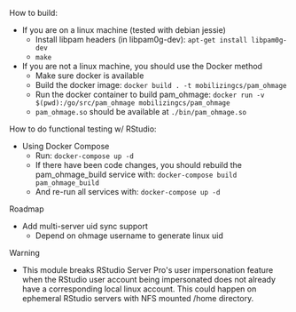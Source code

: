 How to build:
  - If you are on a linux machine (tested with debian jessie)
    - Install libpam headers (in libpam0g-dev): `apt-get install libpam0g-dev`
    - `make`
  - If you are not a linux machine, you should use the Docker method
    - Make sure docker is available
    - Build the docker image: `docker build . -t mobilizingcs/pam_ohmage`
    - Run the docker container to build pam_ohmage: `docker run -v $(pwd):/go/src/pam_ohmage mobilizingcs/pam_ohmage`
    - `pam_ohmage.so` should be available at `./bin/pam_ohmage.so`

How to do functional testing w/ RStudio:

  - Using Docker Compose
    - Run: `docker-compose up -d`
    - If there have been code changes, you should rebuild the pam_ohmage_build service with:
        `docker-compose build pam_ohmage_build`
    - And re-run all services with: `docker-compose up -d`

Roadmap
  - Add multi-server uid sync support
    - Depend on ohmage username to generate linux uid

Warning
  - This module breaks RStudio Server Pro's user impersonation feature when the
RStudio user account being impersonated does not already have a corresponding local
linux account. This could happen on ephemeral RStudio servers with NFS mounted /home
directory.